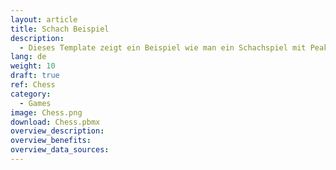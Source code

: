 ```yaml
---
layout: article
title: Schach Beispiel
description: 
  - Dieses Template zeigt ein Beispiel wie man ein Schachspiel mit Peakboard realisieren kann.
lang: de
weight: 10
draft: true
ref: Chess
category:
  - Games
image: Chess.png
download: Chess.pbmx
overview_description:
overview_benefits:
overview_data_sources:
---
```

